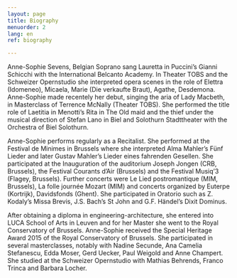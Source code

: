 ```yaml
---
layout: page
title: Biography
menuorder: 2
lang: en
ref: biography

---
```




Anne-Sophie Sevens, Belgian Soprano sang Lauretta in Puccini’s Gianni Schicchi with the International Belcanto Academy. In Theater TOBS and the Schweizer Opernstudio she interpreted opera scenes in the role of Elettra (Idomeneo), Micaela, Marie (Die verkaufte Braut), Agathe, Desdemona. 
Anne-Sophie made recentely her debut, singing the aria of Lady Macbeth, in Masterclass of Terrence McNally (Theater TOBS). 
She performed the title role of Laetitia in Menotti’s Rita in The Old maid and the thief under the musical direction of Stefan Lano in Biel and Solothurn Stadttheater with the Orchestra of Biel Solothurn.

Anne-Sophie performs regularly as a Recitalist. She performed at the Festival de Minimes in Brussels where she interpreted Alma Mahler’s Fünf Lieder and later Gustav Mahler’s Lieder eines fahrenden Gesellen. She participated at the Inauguration of the auditorium Joseph Jongen (CRB, Brussels), the Festival Courants d’Air (Brussels) and the Festival Musiq’3 (Flagey, Brussels). Further concerts were Le Lied postromantique (MIM, Brussels), La folle journée Mozart (MIM) and concerts organized by Euterpe (Kortrijk), Davidsfonds (Ghent). She participated in Oratorio such as Z. Kodaly’s Missa Brevis, J.S. Bach’s St John and G.F. Händel’s Dixit Dominus.

After obtaining a diploma in engineering-architecture, she entered into LUCA School of Arts in Leuven and for her Master she went to the Royal Conservatory of Brussels. Anne-Sophie received the Special Heritage Award 2015 of the Royal Conservatory of Brussels. She participated in several masterclasses, notably with Nadine Secunde, Ana Camelia Stefanescu, Edda Moser, Gerd Uecker, Paul Weigold and Anne Champert. She studied at the Schweizer Opernstudio with Mathias Behrends, Franco Trinca and Barbara Locher.
